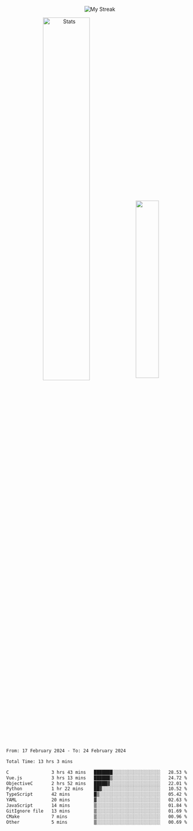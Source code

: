 <p align="center">
<picture>
  <source media="(prefers-color-scheme: dark)" srcset="http://github-readme-streak-stats.herokuapp.com?user=semolik&theme=dark&hide_border=true&background=DD272700">
  <img alt="My Streak" src="http://github-readme-streak-stats.herokuapp.com?user=semolik&hide_border=true">
</picture>
</p>
<div align="center">
  <picture>
    <source media="(prefers-color-scheme: dark)" srcset="https://github-readme-stats.vercel.app/api?username=semolik&show_icons=true&bg_color=DD272700&hide_border=true&theme=dark">
        <img alt="Stats" src="https://github-readme-stats.vercel.app/api?username=semolik&show_icons=true&bg_color=DD272700&hide_border=true" width="50%" >
  </picture>
  <sup>
  <picture>
  <source media="(prefers-color-scheme: dark)" srcset="https://github-readme-stats.vercel.app/api/top-langs/?username=semolik&layout=compact&hide_border=true&bg_color=DD272700&theme=dark">
  <img src="https://github-readme-stats.vercel.app/api/top-langs/?username=semolik&layout=compact&hide_border=true" width="35%" />
  </picture>
  </sup>
</div>
<!--START_SECTION:waka-->

```txt
From: 17 February 2024 - To: 24 February 2024

Total Time: 13 hrs 3 mins

C                3 hrs 43 mins   ███████░░░░░░░░░░░░░░░░░░   28.53 %
Vue.js           3 hrs 13 mins   ██████▒░░░░░░░░░░░░░░░░░░   24.72 %
ObjectiveC       2 hrs 52 mins   █████▓░░░░░░░░░░░░░░░░░░░   22.01 %
Python           1 hr 22 mins    ██▓░░░░░░░░░░░░░░░░░░░░░░   10.52 %
TypeScript       42 mins         █▒░░░░░░░░░░░░░░░░░░░░░░░   05.42 %
YAML             20 mins         ▓░░░░░░░░░░░░░░░░░░░░░░░░   02.63 %
JavaScript       14 mins         ▒░░░░░░░░░░░░░░░░░░░░░░░░   01.84 %
GitIgnore file   13 mins         ▒░░░░░░░░░░░░░░░░░░░░░░░░   01.69 %
CMake            7 mins          ▒░░░░░░░░░░░░░░░░░░░░░░░░   00.96 %
Other            5 mins          ▒░░░░░░░░░░░░░░░░░░░░░░░░   00.69 %
```

<!--END_SECTION:waka-->

